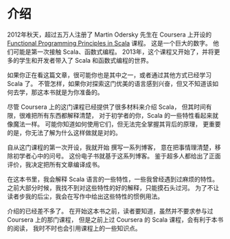 # 介绍

2012年秋天，超过五万人注册了 Martin Odersky 先生在 Coursera 上开设的
[Functional Programming Principles in Scala](https://www.coursera.org/course/progfun) 课程。
这是一个巨大的数字。
他们可能是第一次接触 Scala、函数式编程。
2013年，这个课程又开始了，并将更多的学生和开发者带入了 Scala 和函数式编程的世界。

如果你正在看这篇文章，很可能你也是其中之一，或者通过其他方式已经学习 Scala 了。
不管怎样，如果你对探索这门优美的语言感到兴奋，但又不知道该如何去学，那这本书就是为你准备的。

尽管 Coursera 上的这门课程已经提供了很多材料来介绍 Scala，
但其时间有限，很难把所有东西都解释清楚，
对于初学者的你，Scala 的一些特性看起来就像魔法一样。
可能你知道如何使用它们，但无法完全掌握其背后的原理，
更重要的是，你无法了解为什么这样做就是对的。

自从这门课程的第一次开设，我就开始 撰写一系列博客，
意在把事情理清楚，移除初学者心中的问号。
这份电子书就基于这系列博客。
鉴于超多人都给出了正面评价，我决定把所有文章编译成书。

在这本书里，我会解释 Scala 语言的一些特性，一些我曾经遇到过麻烦的特性。
之前大部分时候，我找不到对这些特性的好的解释，只能摸石头过河。
为了不让读者步我的后尘，我会在写作中给出这些特性的惯例用法。

介绍的已经差不多了。
在开始这本书之前，读者要知道，虽然并不要求参与过 Coursera 上的那门课程，
但是之前上过 Coursera 的 Scala 课程，会有利于本书的阅读，
我时不时也会引用课程上的一些知识点。
